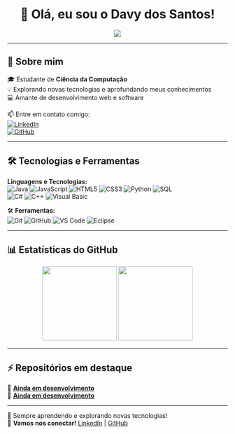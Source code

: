 <h1 align="center">👋 Olá, eu sou o Davy dos Santos!</h1>

<p align="center">
  <img src="https://readme-typing-svg.herokuapp.com?color=%2300FF00&size=22&center=true&vCenter=true&width=500&lines=Desenvolvedor+em+formação!;Apaixonado+por+tecnologia!;Sempre+aprendendo+coisas+novas!" />
</p>

---

## 🚀 Sobre mim  
🎓 Estudante de **Ciência da Computação**  
💡 Explorando novas tecnologias e aprofundando meus conhecimentos  
💻 Amante de desenvolvimento web e software  

📫 Entre em contato comigo:  
[![LinkedIn](https://img.shields.io/badge/LinkedIn-DavySilva-blue?logo=linkedin)](https://www.linkedin.com/in/davysps/)  
[![GitHub](https://img.shields.io/badge/GitHub-DavySPS-black?logo=github)](https://github.com/Davysps)  

---

## 🛠️ Tecnologias e Ferramentas  
**Linguagens e Tecnologias:**  
![Java](https://img.shields.io/badge/Java-ED8B00?style=for-the-badge&logo=java&logoColor=white)
![JavaScript](https://img.shields.io/badge/JavaScript-F7DF1E?style=for-the-badge&logo=javascript&logoColor=black)
![HTML5](https://img.shields.io/badge/HTML5-E34F26?style=for-the-badge&logo=html5&logoColor=white)
![CSS3](https://img.shields.io/badge/CSS3-1572B6?style=for-the-badge&logo=css3&logoColor=white)
![Python](https://img.shields.io/badge/Python-3776AB?style=for-the-badge&logo=python&logoColor=white)
![SQL](https://img.shields.io/badge/SQL-4479A1?style=for-the-badge&logo=mysql&logoColor=white)  
![C#](https://img.shields.io/badge/C%23-239120?style=for-the-badge&logo=c-sharp&logoColor=white)
![C++](https://img.shields.io/badge/C++-00599C?style=for-the-badge&logo=c%2B%2B&logoColor=white)
![Visual Basic](https://img.shields.io/badge/Visual%20Basic-5C2D91?style=for-the-badge&logo=.net&logoColor=white)  

🛠️ **Ferramentas:**  
![Git](https://img.shields.io/badge/Git-F05032?style=for-the-badge&logo=git&logoColor=white)
![GitHub](https://img.shields.io/badge/GitHub-181717?style=for-the-badge&logo=github&logoColor=white)
![VS Code](https://img.shields.io/badge/VS%20Code-007ACC?style=for-the-badge&logo=visual-studio-code&logoColor=white)
![Eclipse](https://img.shields.io/badge/Eclipse-2C2255?style=for-the-badge&logo=eclipse&logoColor=white)

---

## 📊 Estatísticas do GitHub  
<div align="center">
  <img height="170em" src="https://github-readme-stats.vercel.app/api?username=Davysps&show_icons=true&theme=dark&count_private=true" />
  <img height="170em" src="https://github-readme-streak-stats.herokuapp.com/?user=Davysps&theme=dark" />
</div>  

---

## ⚡ Repositórios em destaque  
🔹 [**Ainda em desenvolvimento**](https://github.com/Davysps/Projeto1)  
🔹 [**Ainda em desenvolvimento**](https://github.com/Davysps/Projeto2)  

---

🚀 Sempre aprendendo e explorando novas tecnologias!  
📩 **Vamos nos conectar!** [LinkedIn](https://www.linkedin.com/in/davysps/) | [GitHub](https://github.com/Davysps)
